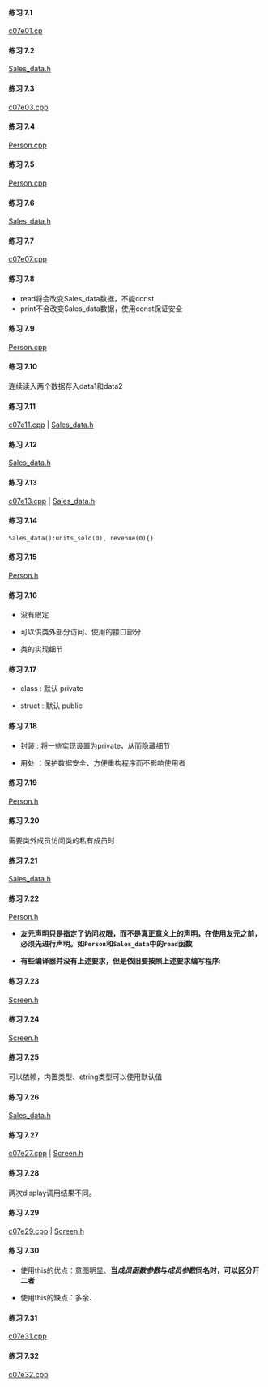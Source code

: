 #### 练习 7.1

[c07e01.cp](c07e01.cpp)

#### 练习 7.2

[Sales_data.h](Sales_data.h)

#### 练习 7.3

[c07e03.cpp](c07e03.cpp)

#### 练习 7.4

[Person.cpp](Person.cpp)

#### 练习 7.5

[Person.cpp](Person.cpp)

#### 练习 7.6

[Sales_data.h](Sales_data.h)

#### 练习 7.7

[c07e07.cpp](c07e07.cpp)

#### 练习 7.8

* read将会改变Sales_data数据，不能const
* print不会改变Sales_data数据，使用const保证安全

#### 练习 7.9

[Person.cpp](Person.cpp)

#### 练习 7.10

连续读入两个数据存入data1和data2

#### 练习 7.11

[c07e11.cpp](c07e11.cpp) | [Sales_data.h](Sales_data_711.h)

#### 练习 7.12

[Sales_data.h](Sales_data_712.h)

#### 练习 7.13

[c07e13.cpp](c07e13.cpp) | [Sales_data.h](Sales_data_712.h)

#### 练习 7.14

`Sales_data():units_sold(0), revenue(0){}`

#### 练习 7.15

[Person.h](Person.h)

#### 练习 7.16

* 没有限定

* 可以供类外部分访问、使用的接口部分

* 类的实现细节

#### 练习 7.17

* class : 默认 private

* struct : 默认 public

#### 练习 7.18

* 封装 : 将一些实现设置为private，从而隐藏细节

* 用处 ：保护数据安全、方便重构程序而不影响使用者

#### 练习 7.19

[Person.h](Person_719.h)

#### 练习 7.20

需要类外成员访问类的私有成员时

#### 练习 7.21

[Sales_data.h](Sales_data_721.h)

#### 练习 7.22

[Person.h](Person_722.h)

* **友元声明只是指定了访问权限，而不是真正意义上的声明，在使用友元之前，必须先进行声明。如`Person`和`Sales_data`中的`read`函数**

* **有些编译器并没有上述要求，但是依旧要按照上述要求编写程序**:

#### 练习 7.23

[Screen.h](Screen.h)

#### 练习 7.24

[Screen.h](Screen.h)

#### 练习 7.25

可以依赖，内置类型、string类型可以使用默认值

#### 练习 7.26

[Sales_data.h](Sales_data_726.h)

#### 练习 7.27

[c07e27.cpp](c07e27.cpp) | [Screen.h](Screen_727.h)

#### 练习 7.28

两次display调用结果不同。

#### 练习 7.29

[c07e29.cpp](c07e29.cpp) | [Screen.h](Screen_729.h)

#### 练习 7.30

* 使用this的优点：意图明显、**当*成员函数参数*与*成员参数*同名时，可以区分开二者**

* 使用this的缺点：多余、

#### 练习 7.31

[c07e31.cpp](c07e31.cpp)

#### 练习 7.32

[c07e32.cpp](c07e32.cpp)
